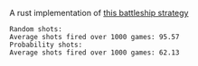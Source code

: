 A rust implementation of [this battleship strategy](https://www.youtube.com/watch?v=8FctDuTfcO8)

```
Random shots:
Average shots fired over 1000 games: 95.57
Probability shots:
Average shots fired over 1000 games: 62.13
```
